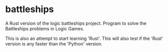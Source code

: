 # battleships
A Rust version of the logic battleships project.
Program to solve the Battleships problems in Logic Games.

This is also an attempt to start learning 'Rust'.
This will also test if the 'Rust' version is any faster than the 'Python' version.

